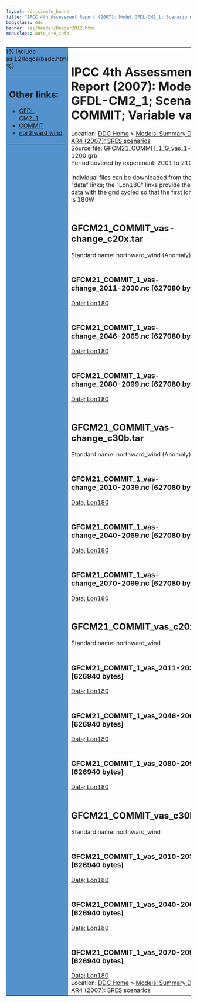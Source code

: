 ```yaml
---
layout: ddc_simple_banner
title: "IPCC 4th Assessment Report (2007): Model GFDL-CM2_1; Scenario COMMIT; Variable vas"
bodyclass: ddc
banner: ssi/header/Header2012.html
menuclass: auto_ar4_info
---
```



<table width="100%" border="0" cellspacing="0" cellpadding="0" style="border-collapse: collapse;">
<tr style="margin:0;padding:0;border:0;">
<td style="margin:0;padding:0;border:0;height:1pt;width:150pt;background:#5492CD;" valign="top" >

<div id="lh-col2" class="auto_ar4_info">
<table class="menumain" bgcolor="#5492CD" cellspacing="0" width="100%" border="0">
<tr><td>
<h2> Other links:</h2>
<ul>
<li><a href="/auto/ar4/model-GFDL-CM2_1.html">GFDL<br/>CM2_1</a></li>
<li><a href="/auto/ar4/scenario-COMMIT.html">COMMIT</a></li>
<li><a href="/auto/ar4/var-northward_wind.html">northward wind</a></li>
</ul>
</td></tr>
{% include ssi12/logos/badc.html %}
</table>
</div>
</td>
<td><h1>IPCC 4th Assessment Report (2007): Model GFDL-CM2_1; Scenario COMMIT; Variable vas</h1>

<!-- Breadcrumb1 -->
<div id="breadcrumb1" align="left">
Location: <a href="/index.html">DDC Home</a> > <a href="/sim/gcm_clim/">Models: Summary Data</a>
> <a href="/sim/gcm_clim/SRES_AR4/index.html">AR4 (2007): SRES scenarios</a>
</div>
<!-- End of Breadcrumb1 -->Source file: GFCM21_COMMIT_1_G_vas_1-1200.grb
<br/>
Period covered by experiment: 2001 to 2100<br/>
<br/>Individual files can be downloaded from the "data" links; the "Lon180" links provide the same data
         with the grid cycled so that the first longitude is 180W<br/>
<br/><h2>GFCM21_COMMIT_vas-change_c20x.tar</h2>
Standard name: northward_wind (Anomaly)<br>
<br/><h3>GFCM21_COMMIT_1_vas-change_2011-2030.nc [627080 bytes]</h3>
<a href="/cgi-bin/downl/ar4_nc/vas/GFCM21_COMMIT_1_vas-change_2011-2030.nc">Data; </a><a href="/cgi-bin/downl/ar4_nc/vas/GFCM21_COMMIT_1_vas-change_2011-2030.cyto180.nc"> Lon180</a><br/>
<br/><h3>GFCM21_COMMIT_1_vas-change_2046-2065.nc [627080 bytes]</h3>
<a href="/cgi-bin/downl/ar4_nc/vas/GFCM21_COMMIT_1_vas-change_2046-2065.nc">Data; </a><a href="/cgi-bin/downl/ar4_nc/vas/GFCM21_COMMIT_1_vas-change_2046-2065.cyto180.nc"> Lon180</a><br/>
<br/><h3>GFCM21_COMMIT_1_vas-change_2080-2099.nc [627080 bytes]</h3>
<a href="/cgi-bin/downl/ar4_nc/vas/GFCM21_COMMIT_1_vas-change_2080-2099.nc">Data; </a><a href="/cgi-bin/downl/ar4_nc/vas/GFCM21_COMMIT_1_vas-change_2080-2099.cyto180.nc"> Lon180</a><br/>
<br/><h2>GFCM21_COMMIT_vas-change_c30b.tar</h2>
Standard name: northward_wind (Anomaly)<br>
<br/><h3>GFCM21_COMMIT_1_vas-change_2010-2039.nc [627080 bytes]</h3>
<a href="/cgi-bin/downl/ar4_nc/vas/GFCM21_COMMIT_1_vas-change_2010-2039.nc">Data; </a><a href="/cgi-bin/downl/ar4_nc/vas/GFCM21_COMMIT_1_vas-change_2010-2039.cyto180.nc"> Lon180</a><br/>
<br/><h3>GFCM21_COMMIT_1_vas-change_2040-2069.nc [627080 bytes]</h3>
<a href="/cgi-bin/downl/ar4_nc/vas/GFCM21_COMMIT_1_vas-change_2040-2069.nc">Data; </a><a href="/cgi-bin/downl/ar4_nc/vas/GFCM21_COMMIT_1_vas-change_2040-2069.cyto180.nc"> Lon180</a><br/>
<br/><h3>GFCM21_COMMIT_1_vas-change_2070-2099.nc [627080 bytes]</h3>
<a href="/cgi-bin/downl/ar4_nc/vas/GFCM21_COMMIT_1_vas-change_2070-2099.nc">Data; </a><a href="/cgi-bin/downl/ar4_nc/vas/GFCM21_COMMIT_1_vas-change_2070-2099.cyto180.nc"> Lon180</a><br/>
<br/><h2>GFCM21_COMMIT_vas_c20x.tar</h2>
Standard name: northward_wind<br>
<br/><h3>GFCM21_COMMIT_1_vas_2011-2030.nc [626940 bytes]</h3>
<a href="/cgi-bin/downl/ar4_nc/vas/GFCM21_COMMIT_1_vas_2011-2030.nc">Data; </a><a href="/cgi-bin/downl/ar4_nc/vas/GFCM21_COMMIT_1_vas_2011-2030.cyto180.nc"> Lon180</a><br/>
<br/><h3>GFCM21_COMMIT_1_vas_2046-2065.nc [626940 bytes]</h3>
<a href="/cgi-bin/downl/ar4_nc/vas/GFCM21_COMMIT_1_vas_2046-2065.nc">Data; </a><a href="/cgi-bin/downl/ar4_nc/vas/GFCM21_COMMIT_1_vas_2046-2065.cyto180.nc"> Lon180</a><br/>
<br/><h3>GFCM21_COMMIT_1_vas_2080-2099.nc [626940 bytes]</h3>
<a href="/cgi-bin/downl/ar4_nc/vas/GFCM21_COMMIT_1_vas_2080-2099.nc">Data; </a><a href="/cgi-bin/downl/ar4_nc/vas/GFCM21_COMMIT_1_vas_2080-2099.cyto180.nc"> Lon180</a><br/>
<br/><h2>GFCM21_COMMIT_vas_c30b.tar</h2>
Standard name: northward_wind<br>
<br/><h3>GFCM21_COMMIT_1_vas_2010-2039.nc [626940 bytes]</h3>
<a href="/cgi-bin/downl/ar4_nc/vas/GFCM21_COMMIT_1_vas_2010-2039.nc">Data; </a><a href="/cgi-bin/downl/ar4_nc/vas/GFCM21_COMMIT_1_vas_2010-2039.cyto180.nc"> Lon180</a><br/>
<br/><h3>GFCM21_COMMIT_1_vas_2040-2069.nc [626940 bytes]</h3>
<a href="/cgi-bin/downl/ar4_nc/vas/GFCM21_COMMIT_1_vas_2040-2069.nc">Data; </a><a href="/cgi-bin/downl/ar4_nc/vas/GFCM21_COMMIT_1_vas_2040-2069.cyto180.nc"> Lon180</a><br/>
<br/><h3>GFCM21_COMMIT_1_vas_2070-2099.nc [626940 bytes]</h3>
<a href="/cgi-bin/downl/ar4_nc/vas/GFCM21_COMMIT_1_vas_2070-2099.nc">Data; </a><a href="/cgi-bin/downl/ar4_nc/vas/GFCM21_COMMIT_1_vas_2070-2099.cyto180.nc"> Lon180</a><br/>
<!-- Breadcrumb2 -->
<div id="breadcrumb2" align="left">
Location: <a href="/index.html">DDC Home</a> > <a href="/sim/gcm_clim/">Models: Summary Data</a>
> <a href="/sim/gcm_clim/SRES_AR4/index.html">AR4 (2007): SRES scenarios</a>
</div>
<!-- End of Breadcrumb2 --></td></tr></table>
